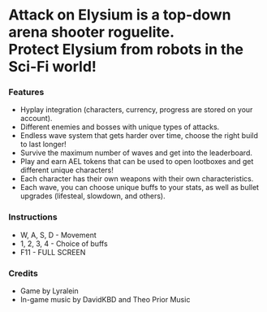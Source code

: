 <h1>Attack on Elysium is a top-down arena shooter roguelite.</br>
Protect Elysium from robots in the Sci-Fi world!</h1>

<h3>Features</h3>
<ul>
<li>Hyplay integration (characters, currency, progress are stored on your account).</li>
<li>Different enemies and bosses with unique types of attacks.</li>
<li>Endless wave system that gets harder over time, choose the right build to last longer!</li>
<li>Survive the maximum number of waves and get into the leaderboard.</li>
<li>Play and earn AEL tokens that can be used to open lootboxes and get different unique characters!</li>
<li>Each character has their own weapons with their own characteristics.</li>
<li>Each wave, you can choose unique buffs to your stats, as well as bullet upgrades (lifesteal, slowdown, and others).</li>
</ul>

<h3>Instructions</h3>
<ul>
<li>W, A, S, D - Movement</li>
<li>1, 2, 3, 4 - Choice of buffs</li>
<li>F11 - FULL SCREEN</li>
</ul>

<h3>Credits</h3>
<ul>
<li>Game by Lyralein</li>
<li>In-game music by DavidKBD and Theo Prior Music</li>
</ul>
